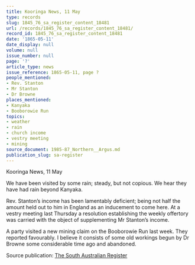 ```yaml
---
title: Kooringa News, 11 May
type: records
slug: 1845_76_sa_register_content_18481
url: /records/1845_76_sa_register_content_18481/
record_id: 1845_76_sa_register_content_18481
date: '1865-05-11'
date_display: null
volume: null
issue_number: null
page: '?'
article_type: news
issue_reference: 1865-05-11, page ?
people_mentioned:
- Rev. Stanton
- Mr Stanton
- Dr Browne
places_mentioned:
- Kanyaka
- Booborowie Run
topics:
- weather
- rain
- church income
- vestry meeting
- mining
source_document: 1985-87_Northern__Argus.md
publication_slug: sa-register
---
```


Kooringa News, 11 May

We have been visited by some rain; steady, but not copious.  We hear they have had rain beyond Kanyaka.

Rev. Stanton’s income has been lamentably deficient; being not half the amount held out to him in England as an inducement to come here.  At a vestry meeting last Thursday a resolution establishing the weekly offertory was carried with the object of supplementing Mr Stanton’s income.

A party visited a new mining claim on the Booborowie Run last week.  They reported favourably. I believe it consists of some old workings begun by Dr Browne some considerable time ago and abandoned.

Source publication: [The South Australian Register](/publications/sa-register/)
